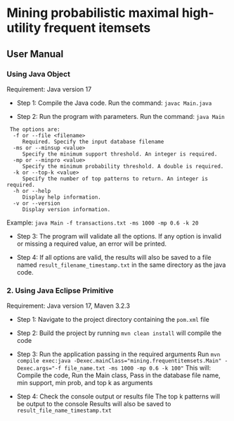 # Mining probabilistic maximal high-utility frequent itemsets

## User Manual

### Using Java Object

Requirement: Java version 17

- Step 1: Compile the Java code. Run the command: `javac Main.java`

- Step 2: Run the program with parameters.
Run the command: `java Main`
```
 The options are:
  -f or --file <filename> 
     Required. Specify the input database filename 
  -ms or --minsup <value>  
     Specify the minimum support threshold. An integer is required.
  -mp or --minpro <value>
     Specify the minimum probability threshold. A double is required.
  -k or --top-k <value>   
     Specify the number of top patterns to return. An integer is required.
  -h or --help
     Display help information.
  -v or --version   
     Display version information.
```
Example: `java Main -f transactions.txt -ms 1000 -mp 0.6 -k 20`

- Step 3: The program will validate all the options. If any option is invalid or missing a required value, an error will be printed.

- Step 4: If all options are valid, the results will also be saved to a file named `result_filename_timestamp.txt` in the same directory as the java code.  


### 2. Using Java Eclipse Primitive

Requirement: Java version 17, Maven 3.2.3


- Step 1: Navigate to the project directory containing the `pom.xml` file

- Step 2: Build the project by running `mvn clean install`
     will compile the code

- Step 3: Run the application passing in the required arguments
    Run `mvn compile exec:java -Dexec.mainClass="mining.frequentitemsets.Main" -Dexec.args="-f file_name.txt -ms 1000 -mp 0.6 -k 100"` This will: Compile the code, Run the Main class, Pass in the database file name, min support, min prob, and top k as arguments
            
- Step 4: Check the console output or results file
    The top k patterns will be output to the console
    Results will also be saved to `result_file_name_timestamp.txt`

